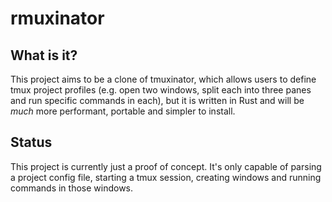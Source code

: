 # rmuxinator

## What is it?
This project aims to be a clone of tmuxinator, which allows users to define
tmux project profiles (e.g. open two windows, split each into three panes and
run specific commands in each), but it is written in Rust and will be _much_
more performant, portable and simpler to install.

## Status
This project is currently just a proof of concept. It's only capable of parsing
a project config file, starting a tmux session, creating windows and running
commands in those windows.
